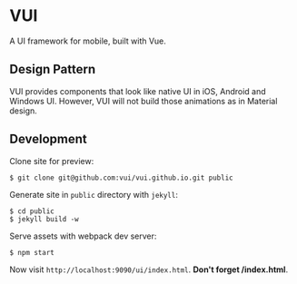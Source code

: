 # VUI

A UI framework for mobile, built with Vue.


## Design Pattern

VUI provides components that look like native UI in iOS, Android and
Windows UI. However, VUI will not build those animations as in Material
design.


## Development

Clone site for preview:

    $ git clone git@github.com:vui/vui.github.io.git public

Generate site in `public` directory with `jekyll`:

    $ cd public
    $ jekyll build -w

Serve assets with webpack dev server:

    $ npm start

Now visit `http://localhost:9090/ui/index.html`. **Don't forget /index.html**.
